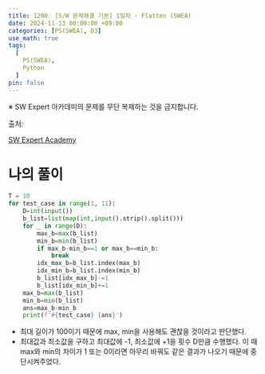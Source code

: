 ```yaml
---
title: 1208. [S/W 문제해결 기본] 1일차 - Flatten (SWEA)
date: 2024-11-13 00:00:00 +09:00
categories: [PS(SWEA), D3]
use_math: true
tags:
  [
    PS(SWEA),
    Python
  ]
pin: false
---
```


※ SW Expert 아카데미의 문제를 무단 복제하는 것을 금지합니다.

출처: 

[SW Expert Academy](https://swexpertacademy.com/main/code/problem/problemDetail.do?problemLevel=3&contestProbId=AV139KOaABgCFAYh&categoryId=AV139KOaABgCFAYh&categoryType=CODE&problemTitle=&orderBy=RECOMMEND_COUNT&selectCodeLang=PYTHON&select-1=3&pageSize=10&pageIndex=1)

# 나의 풀이

```python
T = 10
for test_case in range(1, 11):
    D=int(input())
    b_list=list(map(int,input().strip().split()))
    for _ in range(D):
        max_b=max(b_list)
        min_b=min(b_list)
        if max_b-min_b==1 or max_b==min_b:
            break
        idx_max_b=b_list.index(max_b)
        idx_min_b=b_list.index(min_b)
        b_list[idx_max_b]-=1
        b_list[idx_min_b]+=1
    max_b=max(b_list)
    min_b=min(b_list)
    ans=max_b-min_b
    print(f'#{test_case} {ans}')
```

- 최대 길이가 100이기 때문에 max, min을 사용해도 괜찮을 것이라고 판단했다.
- 최대값과 최소값을 구하고 최대값에 -1, 최소값에 +1을 횟수 D만큼 수행했다. 이 때 max와 min의 차이가 1 또는 0이라면 아무리 바꿔도 같은 결과가 나오기 때문에 중단시켜주었다.